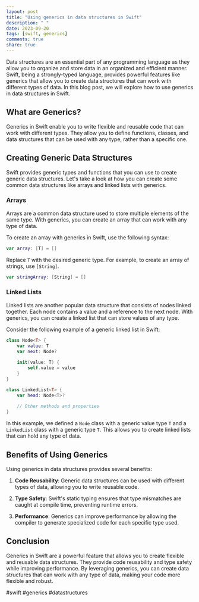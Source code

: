 ```yaml
---
layout: post
title: "Using generics in data structures in Swift"
description: " "
date: 2023-09-20
tags: [swift, generics]
comments: true
share: true
---
```


Data structures are an essential part of any programming language as they allow you to organize and store data in an organized and efficient manner. Swift, being a strongly-typed language, provides powerful features like generics that allow you to create data structures that can work with different types of data. In this blog post, we will explore how to use generics in data structures in Swift.

## What are Generics?

Generics in Swift enable you to write flexible and reusable code that can work with different types. They allow you to define functions, classes, and data structures that can be used with any type, rather than a specific one.

## Creating Generic Data Structures

Swift provides generic types and functions that you can use to create generic data structures. Let's take a look at how you can create some common data structures like arrays and linked lists with generics.

### Arrays

Arrays are a common data structure used to store multiple elements of the same type. With generics, you can create an array that can work with any type of data.

To create an array with generics in Swift, use the following syntax:

```swift
var array: [T] = []
```

Replace `T` with the desired generic type. For example, to create an array of strings, use `[String]`.

```swift
var stringArray: [String] = []
```

### Linked Lists

Linked lists are another popular data structure that consists of nodes linked together. Each node contains a value and a reference to the next node. With generics, you can create a linked list that can store values of any type.

Consider the following example of a generic linked list in Swift:

```swift
class Node<T> {
    var value: T
    var next: Node?
    
    init(value: T) {
        self.value = value
    }
}

class LinkedList<T> {
    var head: Node<T>?
    
    // Other methods and properties
}
```

In this example, we defined a `Node` class with a generic value type `T` and a `LinkedList` class with a generic type `T`. This allows you to create linked lists that can hold any type of data.

## Benefits of Using Generics

Using generics in data structures provides several benefits:

1. **Code Reusability**: Generic data structures can be used with different types of data, allowing you to write reusable code.

2. **Type Safety**: Swift's static typing ensures that type mismatches are caught at compile time, preventing runtime errors.

3. **Performance**: Generics can improve performance by allowing the compiler to generate specialized code for each specific type used.

## Conclusion

Generics in Swift are a powerful feature that allows you to create flexible and reusable data structures. They provide code reusability and type safety while improving performance. By leveraging generics, you can create data structures that can work with any type of data, making your code more flexible and robust.

#swift #generics #datastructures